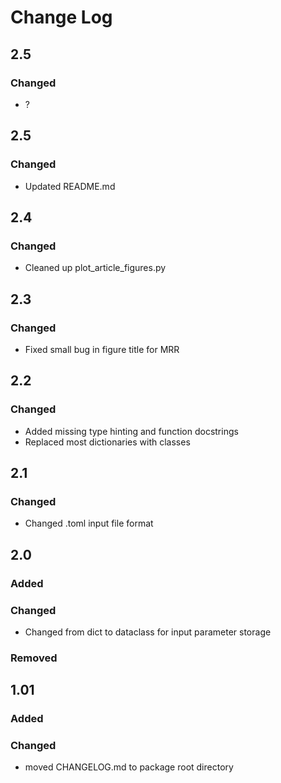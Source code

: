 # Change Log

## 2.5

### Changed

* ?

## 2.5

### Changed

* Updated README.md

## 2.4

### Changed

* Cleaned up plot_article_figures.py

## 2.3

### Changed

* Fixed small bug in figure title for MRR


## 2.2

### Changed

* Added missing type hinting and function docstrings
* Replaced most dictionaries with classes


## 2.1

### Changed

* Changed .toml input file format



## 2.0

### Added

### Changed

* Changed from dict to dataclass for input parameter storage

### Removed



## 1.01

### Added

### Changed

* moved CHANGELOG.md to package root directory
